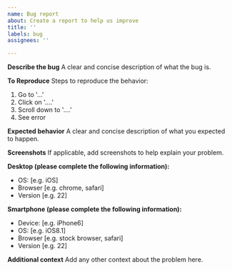 ```yaml
---
name: Bug report
about: Create a report to help us improve
title: ''
labels: bug
assignees: ''

---
```


**Describe the bug**
A clear and concise description of what the bug is.

**To Reproduce**
Steps to reproduce the behavior:
1. Go to '...'
2. Click on '....'
3. Scroll down to '....'
4. See error

**Expected behavior**
A clear and concise description of what you expected to happen.

**Screenshots**
If applicable, add screenshots to help explain your problem.

**Desktop (please complete the following information):**
  - OS: \[e.g. iOS]
  - Browser \[e.g. chrome, safari]
  - Version \[e.g. 22]

**Smartphone (please complete the following information):**
  - Device: \[e.g. iPhone6]
  - OS: \[e.g. iOS8.1]
  - Browser \[e.g. stock browser, safari]
  - Version \[e.g. 22]

**Additional context**
Add any other context about the problem here.
